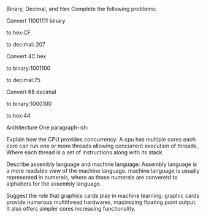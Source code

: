 Binary, Decimal, and Hex
Complete the following problems:

Convert 11001111 binary

to hex:CF

to decimal: 207

Convert 4C hex

to binary:1001100

to decimal:75

Convert 68 decimal

to binary:1000100

to hex:44

Architecture
One paragraph-ish:

Explain how the CPU provides concurrency:
A cpu has multiple cores each core can run one or more threads allowing concurrent execution of threads, Where each thread is a set of instructions along with its stack

Describe assembly language and machine language:
Assembly language is a more readable view of the machine language. machine language is usually represented in numerals, where as those numerals are converetd to alphabets for the assembly language.

Suggest the role that graphics cards play in machine learning:
graphic cards provide numerous multithread hardwares, maximizing floating point output. It also offers simpler cores increasing functionality.
